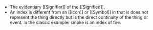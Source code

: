 - The evidentiary [[Signifier]] of the [[Signified]].
- An index is different from an [[Icon]] or [[Symbol]] in that is does not represent the thing directly but is the direct continuity of the thing or event. In the classic example: smoke is an index of fire.